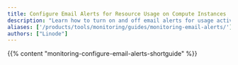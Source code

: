```yaml
---
title: Configure Email Alerts for Resource Usage on Compute Instances
description: "Learn how to turn on and off email alerts for usage activity on various Compute Instance resouces, such as CPU usage."
aliases: ['/products/tools/monitoring/guides/monitoring-email-alerts/']
authors: ["Linode"]
---
```


{{% content "monitoring-configure-email-alerts-shortguide" %}}